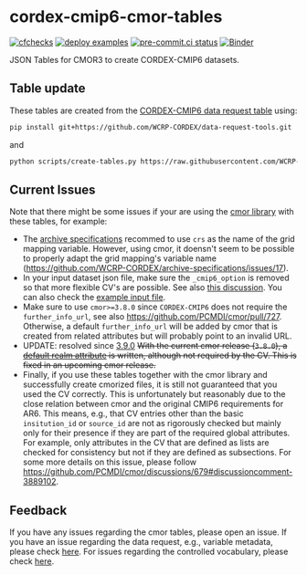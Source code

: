 # cordex-cmip6-cmor-tables

[![cfchecks](https://github.com/WCRP-CORDEX/cordex-cmip6-cmor-tables/actions/workflows/cfchecks.yaml/badge.svg)](https://github.com/WCRP-CORDEX/cordex-cmip6-cmor-tables/actions/workflows/cfchecks.yaml)
[![deploy examples](https://github.com/WCRP-CORDEX/cordex-cmip6-cmor-tables/actions/workflows/deploy-examples.yaml/badge.svg)](https://wcrp-cordex.github.io/cordex-cmip6-cmor-tables/cmor-examples.html)
[![pre-commit.ci status](https://results.pre-commit.ci/badge/github/WCRP-CORDEX/cordex-cmip6-cmor-tables/main.svg)](https://results.pre-commit.ci/latest/github/WCRP-CORDEX/cordex-cmip6-cmor-tables/main)
[![Binder](http://mybinder.org/badge_logo.svg)](https://mybinder.org/v2/gh/WCRP-CORDEX/binder-sandbox/main?urlpath=git-pull%3Frepo%3Dhttps%253A%252F%252Fgithub.com%252FWCRP-CORDEX%252Fcordex-cmip6-cmor-tables%26urlpath%3Dlab%252Ftree%252Fcordex-cmip6-cmor-tables%252Fexamples%252Fcmor-examples.ipynb%26branch%3Dmain)

JSON Tables for CMOR3 to create CORDEX-CMIP6 datasets.

## Table update

These tables are created from the [CORDEX-CMIP6 data request table](https://github.com/WCRP-CORDEX/data-request-table) using:

```bash
pip install git+https://github.com/WCRP-CORDEX/data-request-tools.git
```
and
```bash
python scripts/create-tables.py https://raw.githubusercontent.com/WCRP-CORDEX/data-request-table/refs/heads/main/cmor-table/datasets.csv
```

## Current Issues

Note that there might be some issues if your are using the [cmor library](https://github.com/PCMDI/cmor) with these tables, for example:

* The [archive specifications](https://zenodo.org/records/10961069) recommed to use `crs` as the name of the grid mapping variable. However, using cmor, it doensn't seem to be possible to properly adapt the grid mapping's variable name (https://github.com/WCRP-CORDEX/archive-specifications/issues/17).
* In your input dataset json file, make sure the `_cmip6_option` is removed so that more flexible CV's are possible. See also [this discussion](https://github.com/PCMDI/cmor/discussions/679#discussioncomment-3842958). You can also check the [example input file](https://github.com/WCRP-CORDEX/cordex-cmip6-cmor-tables/blob/main/Tables/CORDEX-CMIP6_remo_example.json).
* Make sure to use `cmor>=3.8.0` since `CORDEX-CMIP6` does not require the `further_info_url`, see also https://github.com/PCMDI/cmor/pull/727. Otherwise, a default `further_info_url` will be added by cmor that is created from related attributes but will probably point to an invalid URL.
* UPDATE: resolved since [3.9.0](https://github.com/PCMDI/cmor/releases/tag/3.9.0) ~~With the current cmor release (`3.8.0`), a [default realm attribute](https://github.com/PCMDI/cmor/issues/736) is written, although not required by the CV. This is fixed in an upcoming cmor release.~~
* Finally, if you use these tables together with the cmor library and successfully create cmorized files, it is still not guaranteed that you used the CV correctly. This is unfortunately but reasonably due to the close relation between cmor and the original CMIP6 requirements for AR6. This means, e.g., that CV entries other than the basic `insitution_id` or `source_id` are not as rigorously checked but mainly only for their presence if they are part of the required global attributes. For example, only attributes in the CV that are defined as lists are checked for consistency but not if they are defined as subsections. For some more details on this issue, please follow https://github.com/PCMDI/cmor/discussions/679#discussioncomment-3889102.

## Feedback

If you have any issues regarding the cmor tables, please open an issue. If you have an issue regarding the data request, e.g., variable metadata, please check [here](https://github.com/WCRP-CORDEX/data-request-table/issues). For issues regarding the controlled vocabulary, please check [here](https://github.com/WCRP-CORDEX/cordex-cmip6-cv/issues).
